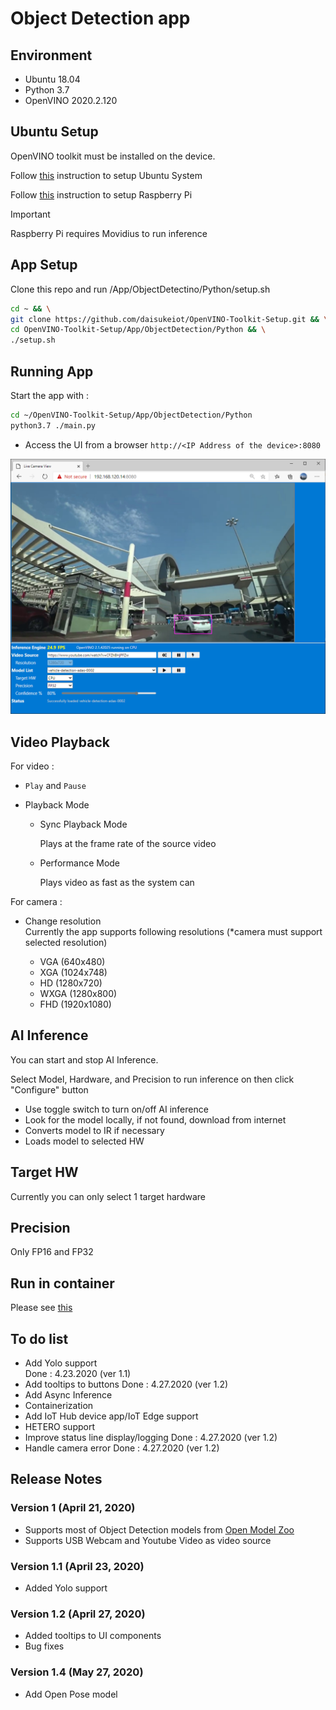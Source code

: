 # Object Detection app

## Environment

- Ubuntu 18.04
- Python 3.7
- OpenVINO 2020.2.120

## Ubuntu Setup

OpenVINO toolkit must be installed on the device.  

Follow [this](../../../Setup/Ubuntu/README.md) instruction to setup Ubuntu System

Follow [this](../../../Setup/Raspbian/README.md) instruction to setup Raspberry Pi

> [!IMPORTANT]  
> Raspberry Pi requires Movidius to run inference

## App Setup

Clone this repo and run /App/ObjectDetectino/Python/setup.sh

```bash
cd ~ && \
git clone https://github.com/daisukeiot/OpenVINO-Toolkit-Setup.git && \
cd OpenVINO-Toolkit-Setup/App/ObjectDetection/Python && \
./setup.sh

```

## Running App

Start the app with :  

```bash
cd ~/OpenVINO-Toolkit-Setup/App/ObjectDetection/Python
python3.7 ./main.py
```

- Access the UI from a browser `http://<IP Address of the device>:8080`

![Browser](media/Browser_UI.png)

## Video Playback

For video :

- `Play` and `Pause`
- Playback Mode  

  - Sync Playback Mode  

    Plays at the frame rate of the source video

  - Performance Mode

    Plays video as fast as the system can

For camera :

- Change resolution  
  Currently the app supports following resolutions (*camera must support selected resolution)

  - VGA  (640x480)
  - XGA  (1024x748)
  - HD   (1280x720)
  - WXGA (1280x800)
  - FHD  (1920x1080)

## AI Inference

You can start and stop AI Inference.  

Select Model, Hardware, and Precision to run inference on then click "Configure" button

- Use toggle switch to turn on/off AI inference  
- Look for the model locally, if not found, download from internet
- Converts model to IR if necessary
- Loads model to selected HW

## Target HW

Currently you can only select 1 target hardware

## Precision

Only FP16 and FP32

## Run in container

Please see [this](../README.md)

## To do list

- Add Yolo support  
    Done : 4.23.2020 (ver 1.1)
- Add tooltips to buttons
    Done : 4.27.2020 (ver 1.2)
- Add Async Inference
- Containerization
- Add IoT Hub device app/IoT Edge support
- HETERO support
- Improve status line display/logging
    Done : 4.27.2020 (ver 1.2)
- Handle camera error
    Done : 4.27.2020 (ver 1.2)

## Release Notes

### Version 1 (April 21, 2020)

- Supports most of Object Detection models from [Open Model Zoo](https://github.com/opencv/open_model_zoo)  
- Supports USB Webcam and Youtube Video as video source

### Version 1.1 (April 23, 2020)

- Added Yolo support

### Version 1.2 (April 27, 2020)

- Added tooltips to UI components
- Bug fixes

### Version 1.4 (May 27, 2020)

- Add Open Pose model
